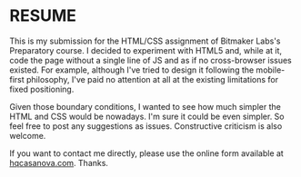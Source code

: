 RESUME
======

This is my submission for the HTML/CSS assignment of Bitmaker Labs's Preparatory course. I decided to experiment with HTML5 and, while at it, code the page without a single line of JS and as if no cross-browser issues existed. For example, although I've tried to design it following the mobile-first philosophy, I've paid no attention at all at the existing limitations for fixed positioning. 

Given those boundary conditions, I wanted to see how much simpler the HTML and CSS would be nowadays. I'm sure it could be even simpler. So feel free to post any suggestions as issues. Constructive criticism is also welcome.

If you want to contact me directly, please use the online form available at [hqcasanova.com](http://www.hqcasanova.com/en/#contactForm). Thanks.
